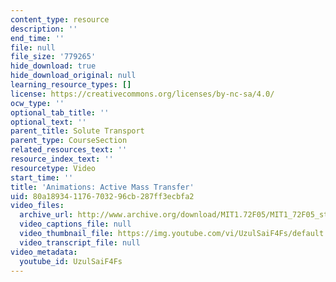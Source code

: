```yaml
---
content_type: resource
description: ''
end_time: ''
file: null
file_size: '779265'
hide_download: true
hide_download_original: null
learning_resource_types: []
license: https://creativecommons.org/licenses/by-nc-sa/4.0/
ocw_type: ''
optional_tab_title: ''
optional_text: ''
parent_title: Solute Transport
parent_type: CourseSection
related_resources_text: ''
resource_index_text: ''
resourcetype: Video
start_time: ''
title: 'Animations: Active Mass Transfer'
uid: 80a18934-1176-7032-96cb-287ff3ecbfa2
video_files:
  archive_url: http://www.archive.org/download/MIT1.72F05/MIT1_72F05_st_advective_220k.mp4
  video_captions_file: null
  video_thumbnail_file: https://img.youtube.com/vi/UzulSaiF4Fs/default.jpg
  video_transcript_file: null
video_metadata:
  youtube_id: UzulSaiF4Fs
---
```

